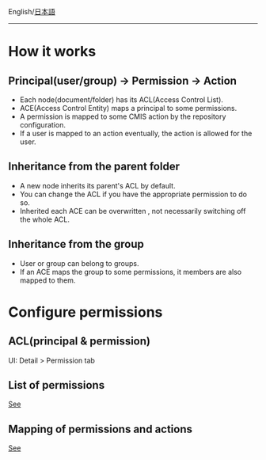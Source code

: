 English/[日本語](https://github.com/aegif/NemakiWare/wiki/%E7%92%B0%E5%A2%83%E8%A8%AD%E5%AE%9A%28%E3%83%AA%E3%83%9D%E3%82%B8%E3%83%88%E3%83%AA%29:-%E6%A8%A9%E9%99%90) 
***
# How it works
## Principal(user/group) -> Permission -> Action
- Each node(document/folder) has its ACL(Access Control List).
- ACE(Access Control Entity) maps a principal to some permissions.
- A permission is mapped to some CMIS action by the repository configuration.
- If a user is mapped to an action eventually, the action is allowed for the user.

## Inheritance from the parent folder
- A new node inherits its parent's ACL by default.  
- You can change the ACL if you have the appropriate permission to do so.  
- Inherited each ACE can be overwritten , not necessarily switching off the whole ACL.  

## Inheritance from the group
- User or group can belong to groups.
- If an ACE maps the group to some permissions, it members are also mapped to them.

# Configure permissions
## ACL(principal & permission)
UI: Detail > Permission tab  

## List of permissions
[See](https://github.com/aegif/NemakiWare/wiki/Configuration%28Repository%29:-Property#permission)  

## Mapping of permissions and actions
[See](https://github.com/aegif/NemakiWare/wiki/Configuration%28Repository%29:-Property#permission)